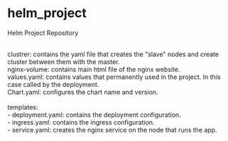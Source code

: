 # helm_project
Helm Project Repository


</br> clustrer: contains the yaml file that creates the "slave" nodes and create cluster between them with the master.
      </br>nginx-volume: contains main html file of the nginx website.
      </br>values.yaml: contains values that permanently used in the project. In this case called by the deployment.
      </br>Chart.yaml: configures the chart name and version.</br>
      </br>templates:
       </br> - deployment.yaml: contains the deployment configuration.
       </br> - ingress.yaml: contains the ingress configuration.
       </br> - service.yaml: creates the nginx service on the node that runs the app.</br>